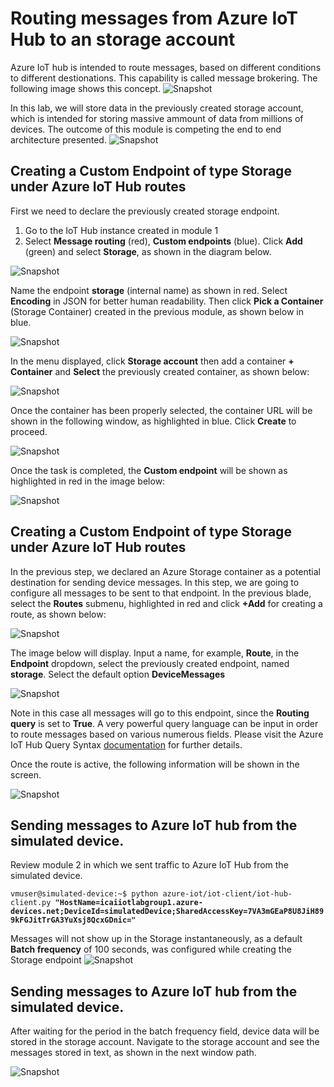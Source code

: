 # Routing messages from Azure IoT Hub to an storage account
Azure IoT hub is intended to route messages, based on different conditions to different destionations. This capability is called message brokering. The following image shows this concept.
![Snapshot](../images/message-enrichments-flow.png "Azure VM")

In this lab, we will store data in the previously created storage account, which is intended for storing massive ammount of data from millions of devices.
The outcome of this module is competing the end to end architecture presented.
![Snapshot](../images/Lab.png "Storage")

## Creating a Custom Endpoint of type Storage under Azure IoT Hub routes

First we need to declare the previously created storage endpoint. 
1. Go to the IoT Hub instance created in module 1
2. Select **Message routing** (red), **Custom endpoints** (blue). Click **Add** (green) and select **Storage**, as shown in the diagram below.

![Snapshot](../images/routing-1.png "Storage")

Name the endpoint **storage** (internal name) as shown in red. Select **Encoding** in JSON for better human readability. Then click **Pick a Container** (Storage Container) created in the previous module, as shown below in blue.

![Snapshot](../images/routing-2.png "Storage")

In the menu displayed, click **Storage account** then add a container **+ Container** and **Select** the previously created container, as shown below:

![Snapshot](../images/routing-3.png "Storage")

Once the container has been properly selected,  the container URL will be shown in the following window, as highlighted in blue. Click **Create** to proceed.

![Snapshot](../images/routing-4.png "Storage")

Once the task is completed, the **Custom endpoint** will be shown as highlighted in red in the image below:

![Snapshot](../images/routing-5.png "Storage")

## Creating a Custom Endpoint of type Storage under Azure IoT Hub routes

In the previous step, we declared an Azure Storage container as a potential destination for sending device messages. In this step, we are going to configure all messages to be sent to that endpoint.
In the previous blade, select the **Routes** submenu, highlighted in red and click **+Add** for creating a route, as shown below:

![Snapshot](../images/routing-6.png "Storage")

The image below will display. Input a name, for example, **Route**, in the **Endpoint** dropdown, select the previously created endpoint, named **storage**. Select the default option **DeviceMessages**

![Snapshot](../images/routing-7.png "Storage")

Note in this case all messages will go to this endpoint, since the **Routing query** is set to **True**. A very powerful query language can be input in order to route messages based on various numerous fields. Please visit the Azure IoT Hub Query Syntax [documentation](https://docs.microsoft.com/en-us/azure/iot-hub/iot-hub-devguide-routing-query-syntax) for further details.

Once the route is active, the following information will be shown in the screen.

![Snapshot](../images/routing-8.png "Storage")

## Sending messages to Azure IoT hub from the simulated device.

Review module 2 in which we sent traffic to Azure IoT Hub from the simulated device.

`vmuser@simulated-device:~$ python azure-iot/iot-client/iot-hub-client.py `**`"HostName=icaiiotlabgroup1.azure-devices.net;DeviceId=simulatedDevice;SharedAccessKey=7VA3mGEaP8U8JiH899kFGJitTrGA3YuXsj8QcxGDnic="`**

Messages will not show up in the Storage instantaneously, as a default **Batch frequency** of 100 seconds, was configured while creating the Storage endpoint
![Snapshot](../images/simulated-10.png "Azure VM")


## Sending messages to Azure IoT hub from the simulated device.

After waiting for the period in the batch frequency field, device data will be stored in the storage account. Navigate to the storage account and see the messages stored in text, as shown in the next window path.

![Snapshot](../images/routing-9.png "Storage")
